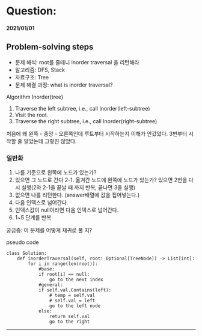 # Question:
#### 2021/01/01


## Problem-solving steps
* 문제 해석: root를 줄테니 inorder traversal 을 리턴해라
* 알고리즘: DFS, Stack
* 자료구조: Tree
* 문제 해결 과정: 
what is inorder traversal?
            
Algorithm Inorder(tree)
   1. Traverse the left subtree, i.e., call Inorder(left-subtree)
   2. Visit the root.
   3. Traverse the right subtree, i.e., call Inorder(right-subtree)
   
   처음에 왜 왼쪽 - 중앙 - 오른쪽인데 루트부터 시작하는지 이해가 안갔었다. 3번부터 시작할 줄 알았는데 그렇진 않았다. 
   
### 일반화     
1. 나를 기준으로 왼쪽에 노드가 있는가?
2. 있으면 그 노드로 간다
2-1. 옮겨간 노드에 왼쪽에 노드가 있는가? 있으면 2번을 다시 실행(2와 2-1을 끝날 때 까지 반복, 끝나면 3을 실행)
3. 없으면 나를 리턴한다. (answer배열에 값을 집어넣는다.)
4. 다음 인덱스로 넘어간다. 
5. 인덱스값이 null이라면 다음 인덱스로 넘어간다.
6. 1~5 단계를 반복

궁금증: 이 문제를 어떻게 재귀로 풀 지? 

pseudo code

```python3
class Solution:
    def inorderTraversal(self, root: Optional[TreeNode]) -> List[int]:
        for i in range(len(root)):
            #base:
            if root[i] == null:
                go to the next index
            #general:    
            if self.val.Contains(left):
                # temp = self.val
                # self.val = left
                go to the left node
            else:
                return self.val
                go to the right
```
---

```python3

```
